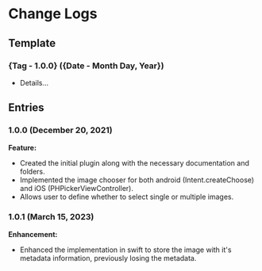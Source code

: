 #  Change Logs

## Template

### {Tag - 1.0.0} ({Date - Month Day, Year})

* Details...

## Entries

### 1.0.0 (December 20, 2021)

**Feature:**

* Created the initial plugin along with the necessary documentation and folders.
* Implemented the image chooser for both android (Intent.createChoose) and iOS (PHPickerViewController).
* Allows user to define whether to select single or multiple images.

### 1.0.1 (March 15, 2023)

**Enhancement:**

* Enhanced the implementation in swift to store the image with it's metadata information, previously losing the metadata.